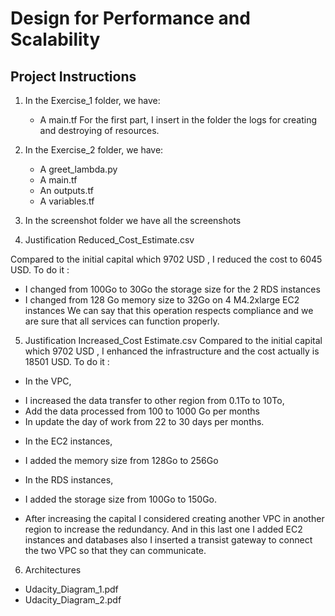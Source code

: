 # Design for Performance and Scalability

## Project  Instructions

1. In the  Exercise_1 folder, we have:
   * A main.tf 
For the first part, I insert in the  folder the logs for creating and destroying of resources.
2. In the  Exercise_2 folder, we have:

   * A greet_lambda.py 
   * A main.tf 
   * An outputs.tf 
   * A variables.tf 

  
3. In the screenshot folder we have all the screenshots

4. Justification Reduced_Cost_Estimate.csv 

Compared to the initial capital which 9702 USD , I reduced the cost to 6045 USD. To do it :
* I changed from 100Go to 30Go the storage size for the 2 RDS instances 
* I changed from 128 Go memory size to 32Go on 4 M4.2xlarge EC2 instances
We can say that this operation respects compliance and we are sure that all services can function properly.  

5.  Justification Increased_Cost Estimate.csv
Compared to the initial capital which 9702 USD , I enhanced the infrastructure and the cost actually is 18501 USD. To do it :

* In the VPC, 
- I increased the data transfer to other region from 0.1To to 10To, 
- Add the data processed from 100 to 1000 Go per months 
- In update the day of work from 22 to 30 days per months.
* In the EC2 instances,
- I added the memory size from 128Go to 256Go
* In the RDS instances, 
- I added the storage size from 100Go to 150Go.

* After increasing the capital I considered creating another VPC in another region to increase the redundancy. And in this last one I added EC2 instances and databases also I inserted a transist gateway to connect the two VPC so that they can communicate.

6. Architectures
*  Udacity_Diagram_1.pdf
*  Udacity_Diagram_2.pdf
